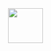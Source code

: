 <div align="center">
  <img height="70" src="https://user-images.githubusercontent.com/38017835/236567288-5cc2dd3b-95f7-413b-9fd1-208d4b4d5654.png">
</div>
